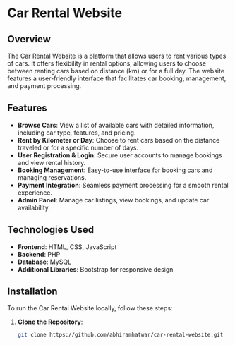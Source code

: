 # Car Rental Website

## Overview

The Car Rental Website is a platform that allows users to rent various types of cars. It offers flexibility in rental options, allowing users to choose between renting cars based on distance (km) or for a full day. The website features a user-friendly interface that facilitates car booking, management, and payment processing.

## Features

- **Browse Cars**: View a list of available cars with detailed information, including car type, features, and pricing.
- **Rent by Kilometer or Day**: Choose to rent cars based on the distance traveled or for a specific number of days.
- **User Registration & Login**: Secure user accounts to manage bookings and view rental history.
- **Booking Management**: Easy-to-use interface for booking cars and managing reservations.
- **Payment Integration**: Seamless payment processing for a smooth rental experience.
- **Admin Panel**: Manage car listings, view bookings, and update car availability.

## Technologies Used

- **Frontend**: HTML, CSS, JavaScript
- **Backend**: PHP
- **Database**: MySQL
- **Additional Libraries**: Bootstrap for responsive design

## Installation

To run the Car Rental Website locally, follow these steps:

1. **Clone the Repository**:
   ```bash
   git clone https://github.com/abhiramhatwar/car-rental-website.git

